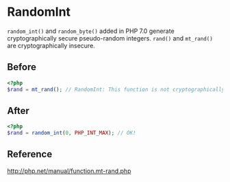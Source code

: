 # RandomInt

`random_int()` and `random_byte()` added in PHP 7.0 generate cryptographically secure pseudo-random integers.
`rand()` and `mt_rand()` are cryptographically insecure.

## Before

```php
<?php
$rand = mt_rand(); // RandomInt: This function is not cryptographically secure. Consider using `random_int()`, `random_bytes()`, or `openssl_random_pseudo_bytes()` instead.
```

## After

```php
<?php
$rand = random_int(0, PHP_INT_MAX); // OK!
```

## Reference

http://php.net/manual/function.mt-rand.php
